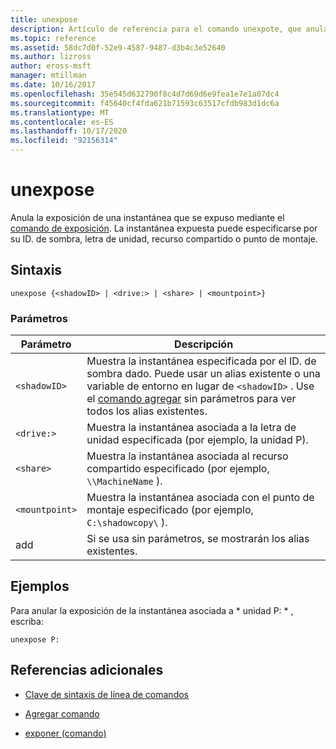 ```yaml
---
title: unexpose
description: Artículo de referencia para el comando unexpote, que anula la exposición de una instantánea expuesta.
ms.topic: reference
ms.assetid: 58dc7d0f-52e9-4587-9487-d3b4c3e52640
ms.author: lizross
author: eross-msft
manager: mtillman
ms.date: 10/16/2017
ms.openlocfilehash: 35e545d632790f8c4d7d69d6e9fea1e7e1a07dc4
ms.sourcegitcommit: f45640cf4fda621b71593c63517cfdb983d1dc6a
ms.translationtype: MT
ms.contentlocale: es-ES
ms.lasthandoff: 10/17/2020
ms.locfileid: "92156314"
---
```

# <a name="unexpose"></a>unexpose

Anula la exposición de una instantánea que se expuso mediante el [comando de exposición](expose.md). La instantánea expuesta puede especificarse por su ID. de sombra, letra de unidad, recurso compartido o punto de montaje.

## <a name="syntax"></a>Sintaxis

```
unexpose {<shadowID> | <drive:> | <share> | <mountpoint>}
```

### <a name="parameters"></a>Parámetros

| Parámetro | Descripción |
|--|--|
| `<shadowID>` | Muestra la instantánea especificada por el ID. de sombra dado. Puede usar un alias existente o una variable de entorno en lugar de `<shadowID>` . Use el [comando agregar](add.md) sin parámetros para ver todos los alias existentes. |
| `<drive:>` | Muestra la instantánea asociada a la letra de unidad especificada (por ejemplo, la unidad P). |
| `<share>` | Muestra la instantánea asociada al recurso compartido especificado (por ejemplo, `\\MachineName` ). |
| `<mountpoint>` | Muestra la instantánea asociada con el punto de montaje especificado (por ejemplo, `C:\shadowcopy\` ). |
| add | Si se usa sin parámetros, se mostrarán los alias existentes. |

## <a name="examples"></a>Ejemplos

Para anular la exposición de la instantánea asociada a * unidad P: \* , escriba:

```
unexpose P:
```

## <a name="additional-references"></a>Referencias adicionales

- [Clave de sintaxis de línea de comandos](command-line-syntax-key.md)

- [Agregar comando](add.md)

- [exponer (comando)](expose.md)
